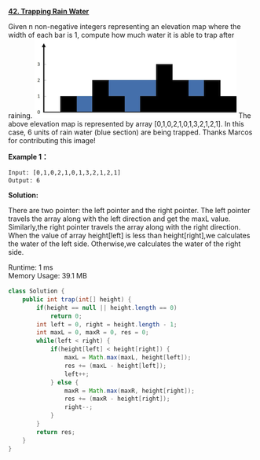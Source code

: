 **[42. Trapping Rain Water](https://leetcode.com/problems/trapping-rain-water/)**

Given n non-negative integers representing an elevation map where the width of each bar is 1, compute how much water it is able to trap after raining.
![avatar](./png/rainwatertrap.png)
The above elevation map is represented by array [0,1,0,2,1,0,1,3,2,1,2,1]. In this case, 6 units of rain water (blue section) are being trapped. Thanks Marcos for contributing this image!

**Example 1：**

```
Input: [0,1,0,2,1,0,1,3,2,1,2,1]
Output: 6

```



**Solution:**

There are two pointer: the left pointer and the right pointer. The left pointer travels the array along with the left direction and get the maxL value. Similarly,the right pointer travels the array along with the right direction. When the value of array height[left] is less than height[right],we calculates the water of the left side. Otherwise,we calculates the water of the right side. 

Runtime: 1 ms<br/>
Memory Usage: 39.1 MB

```java
class Solution {
    public int trap(int[] height) {
        if(height == null || height.length == 0)
    		return 0;
    	int left = 0, right = height.length - 1;
    	int maxL = 0, maxR = 0, res = 0;
    	while(left < right) {
    		if(height[left] < height[right]) {
    			maxL = Math.max(maxL, height[left]);
    			res += (maxL - height[left]);
    			left++;
    		} else {
    			maxR = Math.max(maxR, height[right]);
    			res += (maxR - height[right]);
    			right--;
    		}
    	}
        return res;
    }
}

```


